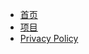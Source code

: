 <!-- docs/_sidebar.md -->

<!-- * [首页](README)
* [项目](intro)
* 知识库
    * [工具链](knowledge/toolchain.md)
    * [深度学习](knowledge/deep_learning.md)
    * [卷积](knowledge/convolution.md)
* 暑研
    * [工作进展](summer/work.md)
    * [计划安排](summer/plan.md)
    * [结题答辩](summer/outcome.md)
    * [结题答辩](summer/outcome.md)
* [指南](guide) -->

* [首页](README)
* [项目](Routine)
* [Privacy Policy](Privacy_Policy)
<!-- * 知识库
    * [工具链](knowledge/toolchain.md)
    * [深度学习](knowledge/deep_learning.md)
    * [卷积](knowledge/convolution.md)
* 暑研
    * [工作进展](summer/work.md)
    * [计划安排](summer/plan.md)
    * [结题答辩](summer/outcome.md)
    * [结题答辩](summer/outcome.md)
* [指南](guide) -->
